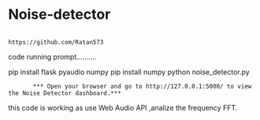# Noise-detector
                                                   https://github.com/Ratan573
                                     
                                     
                                         
code running prompt..........

pip install flask pyaudio numpy
pip install numpy
python noise_detector.py

           *** Open your browser and go to http://127.0.0.1:5000/ to view the Noise Detector dashboard.***
  this code is working as use  Web Audio API  ,analize the frequency FFT.

 
